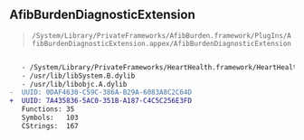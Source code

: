 ## AfibBurdenDiagnosticExtension

> `/System/Library/PrivateFrameworks/AfibBurden.framework/PlugIns/AfibBurdenDiagnosticExtension.appex/AfibBurdenDiagnosticExtension`

```diff

   - /System/Library/PrivateFrameworks/HeartHealth.framework/HeartHealth
   - /usr/lib/libSystem.B.dylib
   - /usr/lib/libobjc.A.dylib
-  UUID: 0DAF4630-C59C-386A-B29A-6083A8C2C64D
+  UUID: 7A435836-5AC0-351B-A187-C4C5C256E3FD
   Functions: 35
   Symbols:   103
   CStrings:  167

```
